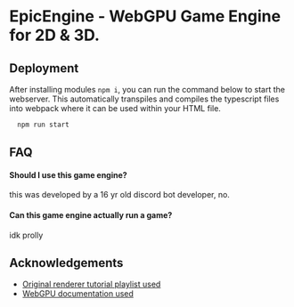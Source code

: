 
# EpicEngine - WebGPU Game Engine for 2D & 3D.


## Deployment

After installing modules `npm i`, you can run the command below to start the webserver. This automatically transpiles and compiles the typescript files into webpack where it can be used within your HTML file. 

```bash
  npm run start
```


## FAQ

#### Should I use this game engine?

this was developed by a 16 yr old discord bot developer, no.

#### Can this game engine actually run a game?

idk prolly


## Acknowledgements

 - [Original renderer tutorial playlist used](https://www.youtube.com/playlist?list=PLn3eTxaOtL2Ns3wkxdyS3CiqkJuwQdZzn)
 - [WebGPU documentation used](https://www.w3.org/TR/webgpu/)

